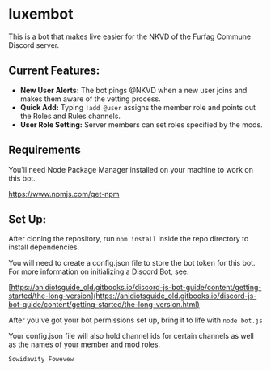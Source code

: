 # luxembot
This is a bot that makes live easier for the NKVD of the Furfag Commune Discord server.

## Current Features:
* **New User Alerts:** The bot pings @NKVD when a new user joins and makes them aware of the vetting process.
* **Quick Add:** Typing `!add @user` assigns the member role and points out the Roles and Rules channels.
* **User Role Setting:** Server members can set roles specified by the mods.

## Requirements
You'll need Node Package Manager installed on your machine to work on this bot.

https://www.npmjs.com/get-npm

## Set Up:
After cloning the repository, run `npm install` inside the repo directory to install dependencies. 

You will need to create a config.json file to store the bot token for this bot. For more information on initializing a Discord Bot, see: 
 
[https://anidiotsguide_old.gitbooks.io/discord-js-bot-guide/content/getting-started/the-long-version](https://anidiotsguide_old.gitbooks.io/discord-js-bot-guide/content/getting-started/the-long-version.html)
 
After you've got your bot permissions set up, bring it to life with `node bot.js`

Your config.json file will also hold channel ids for certain channels as well as the names of your member and mod roles.

    Sowidawity Fowevew
